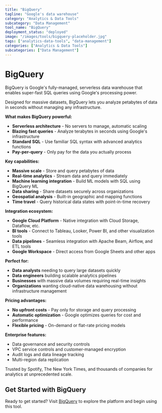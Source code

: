 ```yaml
---
title: "BigQuery"
tagline: "Google's data warehouse"
category: "Analytics & Data Tools"
subcategory: "Data Management"
tool_name: "BigQuery"
deployment_status: "deployed"
image: "/images/tools/bigquery-placeholder.jpg"
tags: ["analytics-data-tools", "data-management"]
categories: ["Analytics & Data Tools"]
subcategories: ["Data Management"]
---
```


# BigQuery

BigQuery is Google's fully-managed, serverless data warehouse that enables super-fast SQL queries using Google's processing power.

Designed for massive datasets, BigQuery lets you analyze petabytes of data in seconds without managing any infrastructure.

**What makes BigQuery powerful:**
- **Serverless architecture** - No servers to manage, automatic scaling
- **Blazing fast queries** - Analyze terabytes in seconds using Google's infrastructure
- **Standard SQL** - Use familiar SQL syntax with advanced analytics functions
- **Pay-per-query** - Only pay for the data you actually process

**Key capabilities:**
- **Massive scale** - Store and query petabytes of data
- **Real-time analytics** - Stream data and query immediately
- **Machine learning integration** - Build ML models with SQL using BigQuery ML
- **Data sharing** - Share datasets securely across organizations
- **Geospatial analysis** - Built-in geographic and mapping functions
- **Time travel** - Query historical data states with point-in-time recovery

**Integration ecosystem:**
- **Google Cloud Platform** - Native integration with Cloud Storage, Dataflow, etc.
- **BI tools** - Connect to Tableau, Looker, Power BI, and other visualization tools
- **Data pipelines** - Seamless integration with Apache Beam, Airflow, and ETL tools
- **Google Workspace** - Direct access from Google Sheets and other apps

**Perfect for:**
- **Data analysts** needing to query large datasets quickly
- **Data engineers** building scalable analytics pipelines
- **Businesses** with massive data volumes requiring real-time insights
- **Organizations** wanting cloud-native data warehousing without infrastructure management

**Pricing advantages:**
- **No upfront costs** - Pay only for storage and query processing
- **Automatic optimization** - Google optimizes queries for cost and performance
- **Flexible pricing** - On-demand or flat-rate pricing models

**Enterprise features:**
- Data governance and security controls
- VPC service controls and customer-managed encryption
- Audit logs and data lineage tracking
- Multi-region data replication

Trusted by Spotify, The New York Times, and thousands of companies for analytics at unprecedented scale.

## Get Started with BigQuery

Ready to get started? Visit [BigQuery](https://cloud.google.com/bigquery) to explore the platform and begin using this tool.